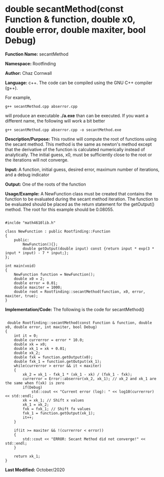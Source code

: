 # double secantMethod(const Function & function, double x0, double error, double maxiter, bool Debug)

**Function Name:**           secantMethod

**Namespace:**               Rootfinding

**Author:** Chaz Cornwall

**Language:** c++. The code can be compiled using the GNU C++ compiler (g++).

For example,

    g++ secantMethod.cpp abserror.cpp

will produce an executable **./a.exe** than can be executed. If you want a different name, the following will work a bit
better

    g++ secantMethod.cpp abserror.cpp -o secantMethod.exe

**Description/Purpose:** This routine will compute the root of functions using the secant method. This method is the same as newton's method except that the derivative of the 
function is calculated numerically instead of analytically. The initial guess, x0, must be sufficiently close to the root or the iterations will not converge.

**Input:** A function, initial guess, desired error, maximum number of iterations, and a debug indicator

**Output:** One of the roots of the function

**Usage/Example:** A NewFunction class must be created that contains the function to be evaluated during the secant method iteration. The function to be evaluated should be placed as the return
 statement for the getOutput() method. The root for this example should be 0.08055.

<pre><code> 
#inclde "math4610lib.h" 

class NewFunction : public Rootfinding::Function
{
    public:
        NewFunction(){}; 
        double getOutput(double input) const {return input * exp(3 * input * input) - 7 * input;};
};

int main(void)
{
    NewFunction function = NewFunction();
    double x0 = 2;
    double error = 0.01;
    double maxiter = 1000;
    double root = Rootfinding::secantMethod(function, x0, error, maxiter, true);
}
</pre></code>

**Implementation/Code:** The following is the code for secantMethod()

<pre><code>
 double Rootfinding::secantMethod(const Function & function, double x0, double error, int maxiter, bool Debug)
{
    int it = 0;
    double currerror = error * 10.0;
    double xk = x0;
    double xk_1 = xk + 0.01;
    double xk_2;
    double fxk = function.getOutput(x0);
    double fxk_1 = function.getOutput(xk_1);
    while(currerror > error && it < maxiter)
    {
        xk_2 = xk_1 - fxk_1 * (xk_1 - xk) / (fxk_1 - fxk);
        currerror = Error::abserror(xk_2, xk_1); // xk_2 and xk_1 are the same when f(xk) is zero
        if(Debug)
            std::cout << "Current error (log): " << log10(currerror) << std::endl;
        xk = xk_1; // Shift x values
        xk_1 = xk_2;
        fxk = fxk_1; // Shift fx values
        fxk_1 = function.getOutput(xk_1);
        it++;
    }

    if(it >= maxiter && !(currerror < error))
    {
        std::cout << "ERROR: Secant Method did not converge!" << std::endl;
    }

    return xk_1;
}
</pre></code>

**Last Modified:** October/2020
